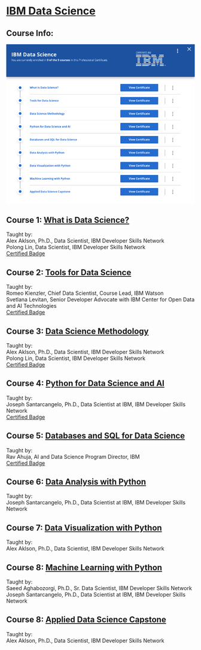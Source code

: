 # [IBM Data Science]()

## Course Info:   
![courseinfo](IBM_DataScience.png)

## Course 1: [What is Data Science?](https://github.com/BBartee75/IBM---Data-Science/tree/main/Course%201_What%20is%20Data%20Science)       
Taught by:    
Alex Aklson, Ph.D., Data Scientist, IBM Developer Skills Network    
Polong Lin, Data Scientist, IBM Developer Skills Network    
[Certified Badge](l)

## Course 2: [Tools for Data Science](https://github.com/BBartee75/IBM---Data-Science/tree/main/Course%202_Tools%20for%20Data%20Science)    
Taught by:    
Romeo Kienzler, Chief Data Scientist, Course Lead, IBM Watson   
Svetlana Levitan, Senior Developer Advocate with IBM Center for Open Data and AI Technologies    
[Certified Badge](https://www.credly.com/earner/earned/badge/b3ac1c18-fa2c-4e7a-a60e-0925afbca83d)

## Course 3: [Data Science Methodology](https://github.com/BBartee75/IBM---Data-Science/tree/main/Course%203_Data%20Science%20Methodology)    
Taught by:    
Alex Aklson, Ph.D., Data Scientist, IBM Developer Skills Network    
Polong Lin, Data Scientist, IBM Developer Skills Network    
[Certified Badge](https://www.credly.com/earner/earned/badge/d36d7a01-d2f9-4933-9649-e252816e190f)

## Course 4: [Python for Data Science and AI](https://github.com/BBartee75/IBM---Data-Science/tree/main/Course%204_Python%20for%20Data%20Science%20and%20AI)    
Taught by:    
Joseph Santarcangelo, Ph.D., Data Scientist at IBM, IBM Developer Skills Network    
[Certified Badge](https://www.credly.com/earner/earned/badge/103cc18f-46f4-4c53-a496-3fc34b219790)


## Course 5: [Databases and SQL for Data Science](https://github.com/BBartee75/IBM---Data-Science/tree/main/Course%205_Databases%20and%20SQL%20for%20Data%20Science)    
Taught by:    
Rav Ahuja, AI and Data Science Program Director, IBM    
[Certified Badge](https://www.credly.com/earner/earned/badge/d36d7a01-d2f9-4933-9649-e252816e190f)   


## Course 6: [Data Analysis with Python](https://github.com/BBartee75/IBM---Data-Science/tree/main/Course%206_Data%20Analysis%20with%20Python)   
Taught by:       
Joseph Santarcangelo, Ph.D., Data Scientist at IBM, IBM Developer Skills Network    
 

## Course 7: [Data Visualization with Python](https://github.com/BBartee75/IBM---Data-Science/tree/main/Course%207_Data%20Visualization%20with%20Python)      
Taught by:    
Alex Aklson, Ph.D., Data Scientist, IBM Developer Skills Network        


## Course 8: [Machine Learning with Python](https://github.com/BBartee75/IBM---Data-Science/tree/main/Course%208_Machine%20Learning%20with%20Python)      
Taught by:    
Saeed Aghabozorgi, Ph.D., Sr. Data Scientist, IBM Developer Skills Network    
Joseph Santarcangelo, Ph.D., Data Scientist at IBM, IBM Developer Skills Network    


## Course 8: [Applied Data Science Capstone](https://github.com/BBartee75/IBM---Data-Science/tree/main/Course%209_Applied%20Data%20Science%20Capstone)      
Taught by:    
Alex Aklson, Ph.D., Data Scientist, IBM Developer Skills Network    

